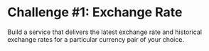 # Challenge #1: Exchange Rate

Build a service that delivers the latest exchange rate and historical exchange rates
for a particular currency pair of your choice.